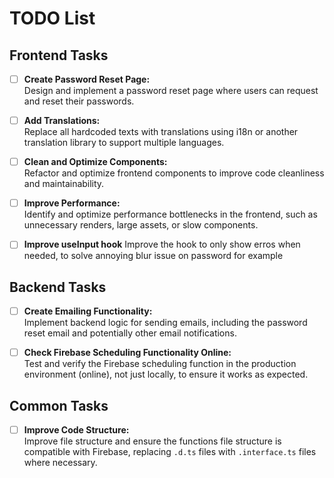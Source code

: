 # TODO List

## Frontend Tasks

-   [ ] **Create Password Reset Page:**  
         Design and implement a password reset page where users can request and reset their passwords.
-   [ ] **Add Translations:**  
         Replace all hardcoded texts with translations using i18n or another translation library to support multiple languages.

-   [ ] **Clean and Optimize Components:**  
         Refactor and optimize frontend components to improve code cleanliness and maintainability.
-   [ ] **Improve Performance:**  
         Identify and optimize performance bottlenecks in the frontend, such as unnecessary renders, large assets, or slow components.
-   [ ] **Improve useInput hook**
        Improve the hook to only show erros when needed, to solve annoying blur issue on password for example

## Backend Tasks

-   [ ] **Create Emailing Functionality:**  
         Implement backend logic for sending emails, including the password reset email and potentially other email notifications.

-   [ ] **Check Firebase Scheduling Functionality Online:**  
         Test and verify the Firebase scheduling function in the production environment (online), not just locally, to ensure it works as expected.

## Common Tasks

-   [ ] **Improve Code Structure:**  
         Improve file structure and ensure the functions file structure is compatible with Firebase, replacing `.d.ts` files with `.interface.ts` files where necessary.
